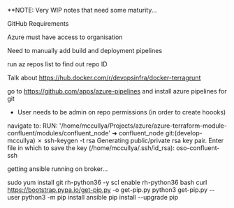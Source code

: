 **NOTE: Very WIP notes that need some maturity...

GitHub Requirements

Azure must have access to organisation

Need to manually add build and deployment pipelines

run az repos list to find out repo ID

Talk about https://hub.docker.com/r/devopsinfra/docker-terragrunt


go to https://github.com/apps/azure-pipelines and install azure pipelines for git

* User needs to be admin on repo permissions (in order to create hoooks)


navigate to:
RUN:
'/home/mccullya/Projects/azure/azure-terraform-module-confluent/modules/confluent_node'
➜  confluent_node git:(develop-mccullya) ✗ ssh-keygen -t rsa
Generating public/private rsa key pair.
Enter file in which to save the key (/home/mccullya/.ssh/id_rsa): oso-confluent-ssh



getting ansible running on broker...

sudo yum install git rh-python36 -y
scl enable rh-python36 bash
curl https://bootstrap.pypa.io/get-pip.py -o get-pip.py
python3 get-pip.py --user
python3 -m pip install ansible
pip install --upgrade pip
